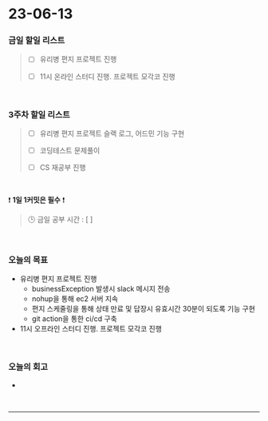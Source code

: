# 23-06-13
### 금일 할일 리스트
> - [ ]  유리병 편지 프로젝트 진행
>
> - [ ]  11시 온라인 스터디 진행. 프로젝트 모각코 진행


<br/>

### 3주차 할일 리스트  
> - [ ]  유리병 편지 프로젝트 슬랙 로그, 어드민 기능 구현
>
> - [ ]  코딩테스트 문제풀이
>
> - [ ]  CS 재공부 진행

<br/>

❗ **1일 1커밋은 필수** ❗
> 🕒 금일 공부 시간 : [  ]
  
<br/>

### 오늘의 목표
- 유리병 편지 프로젝트 진행
    - businessException 발생시 slack 메시지 전송
    - nohup을 통해 ec2 서버 지속
    - 편지 스케줄링을 통해 상태 만료 및 답장시 유효시간 30분이 되도록 기능 구현
    - git action을 통한 ci/cd 구축
- 11시 오프라인 스터디 진행. 프로젝트 모각코 진행

<br>

### 오늘의 회고
- 

<br/>

------------  
